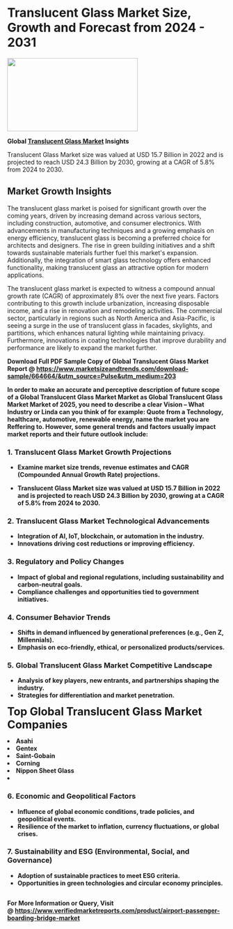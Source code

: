 <H1>Translucent Glass Market Size, Growth and Forecast from 2024 - 2031</H1><img class="aligncenter size-medium wp-image-584254" src="https://thirdeyenews.in/wp-content/uploads/2024/09/Global-Market-Research-300x168.jpeg" alt="" width="300" height="168" /><p><strong>Global&nbsp;<a href="https://www.marketsizeandtrends.com/download-sample/664664/&amp;utm_source=Pulse&amp;utm_medium=203">Translucent Glass Market</a> Insights</strong></p><p>Translucent Glass Market size was valued at USD 15.7 Billion in 2022 and is projected to reach USD 24.3 Billion by 2030, growing at a CAGR of 5.8% from 2024 to 2030.</p><p><h2>Market Growth Insights</h2> <p>The translucent glass market is poised for significant growth over the coming years, driven by increasing demand across various sectors, including construction, automotive, and consumer electronics. With advancements in manufacturing techniques and a growing emphasis on energy efficiency, translucent glass is becoming a preferred choice for architects and designers. The rise in green building initiatives and a shift towards sustainable materials further fuel this market's expansion. Additionally, the integration of smart glass technology offers enhanced functionality, making translucent glass an attractive option for modern applications.</p> <p><strong></strong></p> <p>The translucent glass market is expected to witness a compound annual growth rate (CAGR) of approximately 8% over the next five years. Factors contributing to this growth include urbanization, increasing disposable income, and a rise in renovation and remodeling activities. The commercial sector, particularly in regions such as North America and Asia-Pacific, is seeing a surge in the use of translucent glass in facades, skylights, and partitions, which enhances natural lighting while maintaining privacy. Furthermore, innovations in coating technologies that improve durability and performance are likely to expand the market further.</p> <p><strong></p><p><span class=""><strong>Download Full PDF Sample Copy of Global Translucent Glass Market Report</strong> @ <a href="https://www.marketsizeandtrends.com/download-sample/664664/&amp;utm_source=Pulse&amp;utm_medium=203" target="_blank">https://www.marketsizeandtrends.com/download-sample/664664/&amp;utm_source=Pulse&amp;utm_medium=203</a></span></p><p>In order to make an accurate and perceptive description of future scope of a Global&nbsp;Translucent Glass Market Market as Global&nbsp;Translucent Glass Market Market of 2025, you need to describe a clear Vision &ndash; What Industry or Linda can you think of for example: Quote from a Technology, healthcare, automotive, renewable energy, name the market you are Reffering to. However, some general trends and factors usually impact market reports and their future outlook include:</p><h3>1.&nbsp;<strong>Translucent Glass Market Growth Projections</strong></h3><ul><li>Examine market size trends, revenue estimates and CAGR (Compounded Annual Growth Rate) projections.</li><li><p>Translucent Glass Market size was valued at USD 15.7 Billion in 2022 and is projected to reach USD 24.3 Billion by 2030, growing at a CAGR of 5.8% from 2024 to 2030.</p></li></ul><h3>2.&nbsp;<strong>Translucent Glass Market Technological Advancements</strong></h3><ul><li>Integration of AI, IoT, blockchain, or automation in the industry.</li><li>Innovations driving cost reductions or improving efficiency.</li></ul><h3>3.&nbsp;<strong>Regulatory and Policy Changes</strong></h3><ul><li>Impact of global and regional regulations, including sustainability and carbon-neutral goals.</li><li>Compliance challenges and opportunities tied to government initiatives.</li></ul><h3>4.&nbsp;<strong>Consumer Behavior Trends</strong></h3><ul><li>Shifts in demand influenced by generational preferences (e.g., Gen Z, Millennials).</li><li>Emphasis on eco-friendly, ethical, or personalized products/services.</li></ul><h3>5.&nbsp;<strong>Global Translucent Glass Market Competitive Landscape</strong></h3><ul><li>Analysis of key players, new entrants, and partnerships shaping the industry.</li><li>Strategies for differentiation and market penetration.</li></ul><p data-pm-slice="1 1 []"><span style="color: inherit; font-family: inherit; font-size: 25px;">Top Global Translucent Glass Market Companies</span></p><div class="" data-test-id=""><p><li>Asahi</li><li> Gentex</li><li> Saint-Gobain</li><li> Corning</li><li> Nippon Sheet Glass</li><li></li></p></div><h3>6.&nbsp;<strong>Economic and Geopolitical Factors</strong></h3><ul><li>Influence of global economic conditions, trade policies, and geopolitical events.</li><li>Resilience of the market to inflation, currency fluctuations, or global crises.</li></ul><h3>7.&nbsp;<strong>Sustainability and ESG (Environmental, Social, and Governance)</strong></h3><ul><li>Adoption of sustainable practices to meet ESG criteria.</li><li>Opportunities in green technologies and circular economy principles.</li></ul><h2><strong style="font-size: 14px;">For More Information or Query, Visit @&nbsp;</strong><a style="background-color: #ffffff; font-size: 14px;" href="https://www.marketsizeandtrends.com/report/translucent-glass-market/" target="_blank">https://www.verifiedmarketreports.com/product/airport-passenger-boarding-bridge-market</a></h2>
